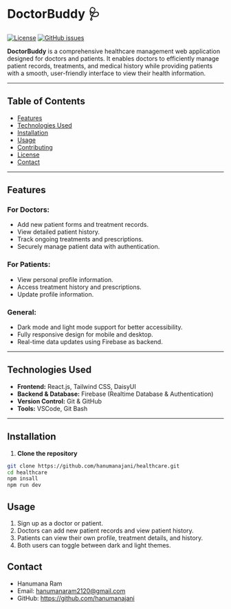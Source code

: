 # DoctorBuddy 🩺

[![License](https://img.shields.io/badge/License-MIT-blue.svg)](LICENSE)
[![GitHub issues](https://img.shields.io/github/issues/hanumanajani/healthcare)](https://github.com/hanumanajani/healthcare/issues)

**DoctorBuddy** is a comprehensive healthcare management web application designed for doctors and patients. It enables doctors to efficiently manage patient records, treatments, and medical history while providing patients with a smooth, user-friendly interface to view their health information.

---

## Table of Contents

- [Features](#features)  
- [Technologies Used](#technologies-used)  
- [Installation](#installation)  
- [Usage](#usage)  
- [Contributing](#contributing)  
- [License](#license)  
- [Contact](#contact)  

---

## Features

### For Doctors:
- Add new patient forms and treatment records.  
- View detailed patient history.  
- Track ongoing treatments and prescriptions.  
- Securely manage patient data with authentication.  

### For Patients:
- View personal profile information.  
- Access treatment history and prescriptions.  
- Update profile information.  

### General:
- Dark mode and light mode support for better accessibility.  
- Fully responsive design for mobile and desktop.  
- Real-time data updates using Firebase as backend.  

---

## Technologies Used

- **Frontend:** React.js, Tailwind CSS, DaisyUI  
- **Backend & Database:** Firebase (Realtime Database & Authentication)  
- **Version Control:** Git & GitHub  
- **Tools:** VSCode, Git Bash  

---

## Installation

1. **Clone the repository**
```bash
git clone https://github.com/hanumanajani/healthcare.git
cd healthcare
npm insall
npm run dev
```
## Usage
1. Sign up as a doctor or patient.
2. Doctors can add new patient records and view patient history.
3. Patients can view their own profile, treatment details, and history.
4. Both users can toggle between dark and light themes.

## Contact

- Hanumana Ram
- Email: hanumanaram2120@gmail.com
- GitHub: https://github.com/hanumanajani